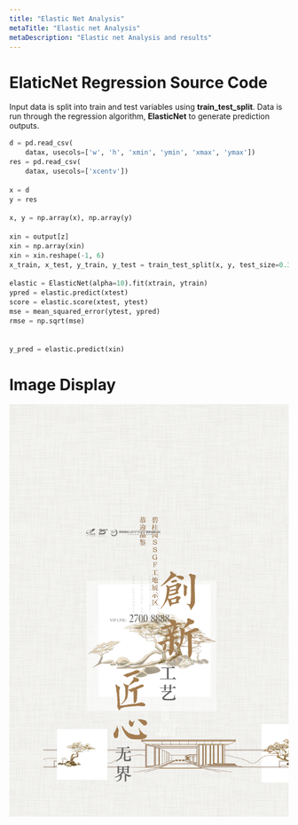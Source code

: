 ```yaml
---
title: "Elastic Net Analysis"
metaTitle: "Elastic net Analysis"
metaDescription: "Elastic net Analysis and results"
---
```


# ElaticNet Regression Source Code

Input data is split into train and test variables using **train_test_split**. Data is run through the regression algorithm, **ElasticNet** to generate prediction outputs.

```python
d = pd.read_csv(
    datax, usecols=['w', 'h', 'xmin', 'ymin', 'xmax', 'ymax'])
res = pd.read_csv(
    datax, usecols=['xcentv'])

x = d
y = res

x, y = np.array(x), np.array(y)

xin = output[z]
xin = np.array(xin)
xin = xin.reshape(-1, 6)
x_train, x_test, y_train, y_test = train_test_split(x, y, test_size=0.3, random_state=40)

elastic = ElasticNet(alpha=10).fit(xtrain, ytrain)
ypred = elastic.predict(xtest)
score = elastic.score(xtest, ytest)
mse = mean_squared_error(ytest, ypred)
rmse = np.sqrt(mse)


y_pred = elastic.predict(xin)
```

# Image Display


![](img2/elasticnetcv.png)
